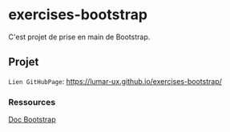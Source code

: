 # exercises-bootstrap

C'est projet de prise en main de Bootstrap.

## Projet

`Lien GitHubPage`: https://lumar-ux.github.io/exercises-bootstrap/

###  Ressources
[Doc Bootstrap](https://getbootstrap.com/docs/5.3/getting-started/introduction/)